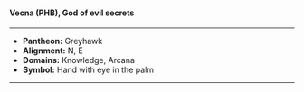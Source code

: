 #### Vecna (PHB), God of evil secrets
___

- **Pantheon:** Greyhawk
- **Alignment:** N, E
- **Domains:** Knowledge, Arcana
- **Symbol:** Hand with eye in the palm
___
